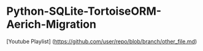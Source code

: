 # Python-SQLite-TortoiseORM-Aerich-Migration


[Youtube Playlist] (https://github.com/user/repo/blob/branch/other_file.md)
